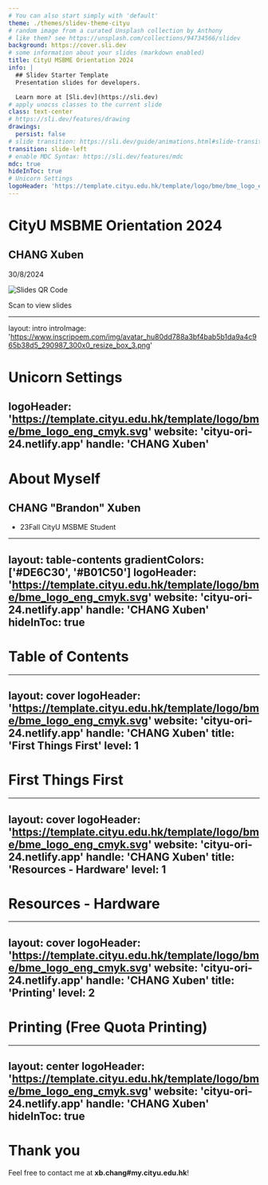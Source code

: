 ```yaml
---
# You can also start simply with 'default'
theme: ./themes/slidev-theme-cityu
# random image from a curated Unsplash collection by Anthony
# like them? see https://unsplash.com/collections/94734566/slidev
background: https://cover.sli.dev
# some information about your slides (markdown enabled)
title: CityU MSBME Orientation 2024
info: |
  ## Slidev Starter Template
  Presentation slides for developers.

  Learn more at [Sli.dev](https://sli.dev)
# apply unocss classes to the current slide
class: text-center
# https://sli.dev/features/drawing
drawings:
  persist: false
# slide transition: https://sli.dev/guide/animations.html#slide-transitions
transition: slide-left
# enable MDC Syntax: https://sli.dev/features/mdc
mdc: true
hideInToc: true
# Unicorn Settings
logoHeader: 'https://template.cityu.edu.hk/template/logo/bme/bme_logo_eng_cmyk.svg'
---
```


# CityU MSBME Orientation 2024

## CHANG Xuben

30/8/2024

<span class="absolute bottom-20 right-30 w-20 h-20" >
  <img src="https://api.qrserver.com/v1/create-qr-code/?size=200x200&data=https://cityu-ori-24.netlify.app/" alt="Slides QR Code" class="p-1 rounded-md bg-white" />
  <p class="mt-1">Scan to view slides</p>
</span>


<!--
The last comment block of each slide will be treated as slide notes. It will be visible and editable in Presenter Mode along with the slide. [Read more in the docs](https://sli.dev/guide/syntax.html#notes)
-->

---
layout: intro
introImage: 'https://www.inscripoem.com/img/avatar_hu80dd788a3bf4bab5b1da9a4c965b38d5_290987_300x0_resize_box_3.png'
# Unicorn Settings
logoHeader: 'https://template.cityu.edu.hk/template/logo/bme/bme_logo_eng_cmyk.svg'
website: 'cityu-ori-24.netlify.app'
handle: 'CHANG Xuben'
---

# About Myself

## CHANG "Brandon" Xuben

- 23Fall CityU MSBME Student




---
layout: table-contents
gradientColors: ['#DE6C30', '#B01C50']
logoHeader: 'https://template.cityu.edu.hk/template/logo/bme/bme_logo_eng_cmyk.svg'
website: 'cityu-ori-24.netlify.app'
handle: 'CHANG Xuben'
hideInToc: true
---

# Table of Contents

<Toc />

---
layout: cover
logoHeader: 'https://template.cityu.edu.hk/template/logo/bme/bme_logo_eng_cmyk.svg'
website: 'cityu-ori-24.netlify.app'
handle: 'CHANG Xuben'
title: 'First Things First'
level: 1
---

# First Things First

---
layout: cover
logoHeader: 'https://template.cityu.edu.hk/template/logo/bme/bme_logo_eng_cmyk.svg'
website: 'cityu-ori-24.netlify.app'
handle: 'CHANG Xuben'
title: 'Resources - Hardware'
level: 1
---

# Resources - Hardware

---
layout: cover
logoHeader: 'https://template.cityu.edu.hk/template/logo/bme/bme_logo_eng_cmyk.svg'
website: 'cityu-ori-24.netlify.app'
handle: 'CHANG Xuben'
title: 'Printing'
level: 2
---

# Printing (Free Quota Printing)

<!--
Here is another comment.
-->

---
layout: center
logoHeader: 'https://template.cityu.edu.hk/template/logo/bme/bme_logo_eng_cmyk.svg'
website: 'cityu-ori-24.netlify.app'
handle: 'CHANG Xuben'
hideInToc: true
---

# Thank you

Feel free to contact me at **xb.chang#my.cityu.edu.hk**!